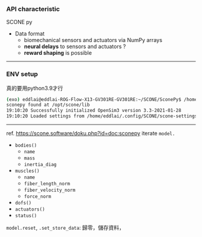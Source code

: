 ### API characteristic
SCONE py
- Data format
	- biomechanical sensors and actuators via NumPy arrays
	- **neural delays** to sensors and actuators ?
	- **reward shaping** is possible

---
### ENV setup
真的要用python3.9才行
```bash
(exo) eddlai@eddlai-ROG-Flow-X13-GV301RE-GV301RE:~/SCONE/SconePy$ /home/eddlai/miniconda3/envs/exo/bin/python /home/eddlai/SCONE/SconePy/sconetools.py                                                                                                  
sconepy found at /opt/scone/lib                                                                                             
19:10:20 Successfully initialized OpenSim3 version 3.3-2021-01-28                                                           
19:10:20 Loaded settings from /home/eddlai/.config/SCONE/scone-settings.zml 
```

---
ref. https://scone.software/doku.php?id=doc:sconepy
iterate `model.`
- `bodies()`
	- `name`
	- `mass`
	- `inertia_diag`
- `muscles()`
	- `name`
	- `fiber_length_norm`
	- `fiber_velocity_norm`
	- `force_norm`
- `dofs()`
- `actuators()`
- `status()`

`model.reset`, `.set_store_data`: 歸零，儲存資料，
